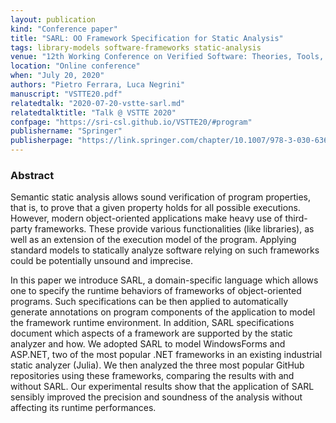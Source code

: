 ```yaml
---
layout: publication
kind: "Conference paper"
title: "SARL: OO Framework Specification for Static Analysis"
tags: library-models software-frameworks static-analysis
venue: "12th Working Conference on Verified Software: Theories, Tools, and Experiments (VSTTE 2020)"
location: "Online conference"
when: "July 20, 2020"
authors: "Pietro Ferrara, Luca Negrini"
manuscript: "VSTTE20.pdf"
relatedtalk: "2020-07-20-vstte-sarl.md"
relatedtalktitle: "Talk @ VSTTE 2020"
confpage: "https://sri-csl.github.io/VSTTE20/#program"
publishername: "Springer"
publisherpage: "https://link.springer.com/chapter/10.1007/978-3-030-63618-0_1"
---
```


### Abstract

Semantic static analysis allows sound verification of program properties, that is, to prove that a given property holds for all possible executions. However, modern object-oriented applications make heavy use of third-party frameworks. These provide various functionalities (like libraries), as well as an extension of the execution model of the program. Applying standard models to statically analyze software relying on such frameworks could be potentially unsound and imprecise.

In this paper we introduce SARL, a domain-specific language which allows one to specify the runtime behaviors of frameworks of object-oriented programs. Such specifications can be then applied to automatically generate annotations on program components of the application to model the framework runtime environment. In addition, SARL specifications document which aspects of a framework are supported by the static analyzer and how. We adopted SARL to model WindowsForms and ASP.NET, two of the most popular .NET frameworks in an existing industrial static analyzer (Julia). We then analyzed the three most popular GitHub repositories using these frameworks, comparing the results with and without SARL. Our experimental results show that the application of SARL sensibly improved the precision and soundness of the analysis without affecting its runtime performances.

